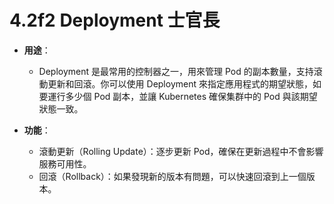 # 4.2f2 Deployment 士官長

- **用途**：
	- Deployment 是最常用的控制器之一，用來管理 Pod 的副本數量，支持滾動更新和回滾。你可以使用 Deployment 來指定應用程式的期望狀態，如要運行多少個 Pod 副本，並讓 Kubernetes 確保集群中的 Pod 與該期望狀態一致。

- **功能**：
	- 滾動更新（Rolling Update）：逐步更新 Pod，確保在更新過程中不會影響服務可用性。
	- 回滾（Rollback）：如果發現新的版本有問題，可以快速回滾到上一個版本。